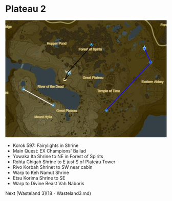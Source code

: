 # Plateau 2

![Plateau2](images/Plateau2.PNG)

* Korok 597: Fairylights in Shrine
* Main Quest: EX Champions' Ballad
* Yowaka Ita Shrine to NE in Forest of Spirits
* Rohta Chigah Shrine to E just S of Plateau Tower
* Rivo Korbah Shrinet to SW near cabin
* Warp to Keh Namut Shrine
* Etsu Korima Shrine to SE
* Warp to Divine Beast Vah Naboris

Next [Wasteland 3](18 - Wasteland3.md)
